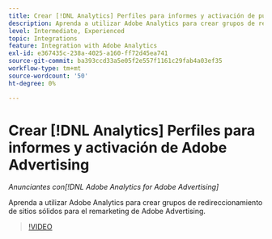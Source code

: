 ```yaml
---
title: Crear [!DNL Analytics] Perfiles para informes y activación de publicidad de Adobe
description: Aprenda a utilizar Adobe Analytics para crear grupos de redireccionamiento de sitios sólidos para el remarketing de Adobe Advertising.
level: Intermediate, Experienced
topic: Integrations
feature: Integration with Adobe Analytics
exl-id: e367435c-238a-4025-a160-ff72d45ea741
source-git-commit: ba393ccd33a5e05f2e557f1161c29fab4a03ef35
workflow-type: tm+mt
source-wordcount: '50'
ht-degree: 0%

---
```


# Crear [!DNL Analytics] Perfiles para informes y activación de Adobe Advertising

*Anunciantes con[!DNL Adobe Analytics for Adobe Advertising]*

Aprenda a utilizar Adobe Analytics para crear grupos de redireccionamiento de sitios sólidos para el remarketing de Adobe Advertising.

>[!VIDEO](https://video.tv.adobe.com/v/33503)
